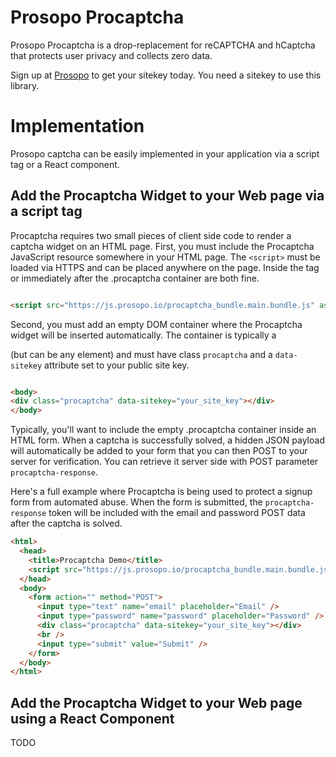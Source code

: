 # Prosopo Procaptcha

Prosopo Procaptcha is a drop-replacement for reCAPTCHA and hCaptcha that protects user privacy and collects zero data.

Sign up at [Prosopo](https://prosopo.io/signup) to get your sitekey today. You need a sitekey to use this library.

# Implementation

Prosopo captcha can be easily implemented in your application via a script tag or a React component.

## Add the Procaptcha Widget to your Web page via a script tag

Procaptcha requires two small pieces of client side code to render a captcha widget on an HTML page. First, you must
include the Procaptcha JavaScript resource somewhere in your HTML page. The `<script>` must be loaded via HTTPS and can be
placed anywhere on the page. Inside the <head> tag or immediately after the .procaptcha container are both fine.

```html

<script src="https://js.prosopo.io/procaptcha_bundle.main.bundle.js" async defer></script>
```

Second, you must add an empty DOM container where the Procaptcha widget will be inserted automatically. The container is
typically a <div> (but can be any element) and must have class `procaptcha` and a `data-sitekey` attribute set to your
public
site key.

```html 

<body>
<div class="procaptcha" data-sitekey="your_site_key"></div>
</body>
```

Typically, you'll want to include the empty .procaptcha container inside an HTML form. When a captcha is successfully
solved, a hidden JSON payload will automatically be added to your form that you can then POST to your server for verification.
You can retrieve it server side with POST parameter `procaptcha-response`.

Here's a full example where Procaptcha is being used to protect a signup form from automated abuse. When the form is
submitted, the `procaptcha-response` token will be included with the email and password POST data after the captcha is
solved.

```html
<html>
  <head>
    <title>Procaptcha Demo</title>
    <script src="https://js.prosopo.io/procaptcha_bundle.main.bundle.js" async defer></script>
  </head>
  <body>
    <form action="" method="POST">
      <input type="text" name="email" placeholder="Email" />
      <input type="password" name="password" placeholder="Password" />
      <div class="procaptcha" data-sitekey="your_site_key"></div>
      <br />
      <input type="submit" value="Submit" />
    </form>
  </body>
</html>
```

## Add the Procaptcha Widget to your Web page using a React Component

TODO





